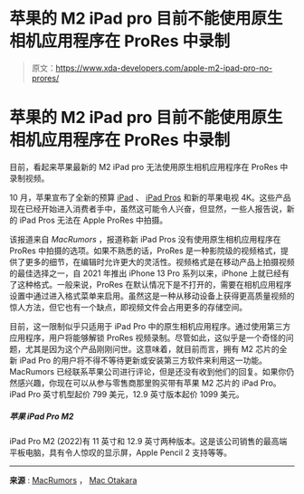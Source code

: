 # 苹果的 M2 iPad pro 目前不能使用原生相机应用程序在 ProRes 中录制

> 原文：<https://www.xda-developers.com/apple-m2-ipad-pro-no-prores/>

# 苹果的 M2 iPad pro 目前不能使用原生相机应用程序在 ProRes 中录制

目前，看起来苹果最新的 M2 iPad pro 无法使用原生相机应用程序在 ProRes 中录制视频。

10 月，苹果宣布了全新的预算 [iPad](https://www.xda-developers.com/best-apple-ipad-10-deals/) 、 [iPad Pros](https://www.xda-developers.com/best-apple-ipad-pro-deals/) 和新的苹果电视 4K。这些产品现在已经开始进入消费者手中，虽然这可能令人兴奋，但显然，一些人报告说，新的 iPad Pros 无法在 Apple ProRes 中拍摄。

该报道来自 *MacRumors* ，报道称新 iPad Pros 没有使用原生相机应用程序在 ProRes 中拍摄的选项。如果不熟悉的话，ProRes 是一种影院级的视频格式，提供了更多的细节，在编辑时允许更大的灵活性。视频格式是在移动产品上拍摄视频的最佳选择之一，自 2021 年推出 iPhone 13 Pro 系列以来，iPhone 上就已经有了这种格式。一般来说，ProRes 在默认情况下是不打开的，需要在相机应用程序设置中通过进入格式菜单来启用。虽然这是一种从移动设备上获得更高质量视频的惊人方法，但它也有一个缺点，即视频文件会占用更多的存储空间。

目前，这一限制似乎只适用于 iPad Pro 中的原生相机应用程序。通过使用第三方应用程序，用户将能够解锁 ProRes 视频录制。尽管如此，这似乎是一个奇怪的问题，尤其是因为这个产品刚刚问世。这意味着，就目前而言，拥有 M2 芯片的全新 iPad Pro 的用户将不得不等待更新或安装第三方软件来利用这一功能。MacRumors 已经联系苹果公司进行评论，但是还没有收到他们的回复。如果你仍然感兴趣，你现在可以从参与零售商那里购买带有苹果 M2 芯片的 iPad Pro。iPad Pro 英寸机型起价 799 美元，12.9 英寸版本起价 1099 美元。

##### 苹果 iPad Pro M2

iPad Pro M2 (2022)有 11 英寸和 12.9 英寸两种版本。这是该公司销售的最高端平板电脑，具有令人惊叹的显示屏，Apple Pencil 2 支持等等。

* * *

**来源** : [MacRumors](https://www.macrumors.com/2022/10/28/prores-video-recording-ipad-pro/) ， [Mac Otakara](https://www.macotakara.jp/category-51/entry-43732.html)